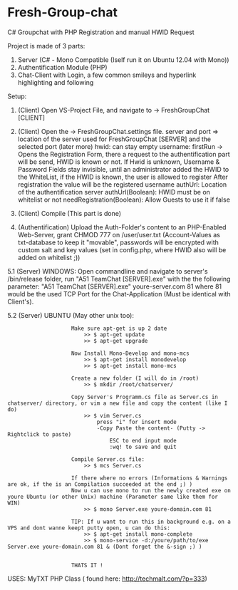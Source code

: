 Fresh-Group-chat
================


C# Groupchat with PHP Registration and manual HWID Request

Project is made of 3 parts:

1. Server (C# - Mono Compatible (Iself run it on Ubuntu 12.04 with Mono))
2. Authentification  Module (PHP)
3. Chat-Client with Login, a few common smileys and hyperlink highlighting and following

Setup:
1. (Client) Open VS-Project File, and navigate to -> FreshGroupChat [CLIENT] 
2. (Client) Open the -> FreshGroupChat.settings file.
		server and port => location of the server used for FreshGroupChat [SERVER] and the selected port (later more)
		hwid: can stay empty
		username:
			firstRun -> Opens the Registration Form, there a request to the authentification part will be send, HWID is known or not.
							If Hwid is unknown, Username & Password Fields stay invisible, until an administrator added the HWID to the WhiteList, 
							if the HWID is known, the user is allowed to register
			After registration the value will be the registered username
		authUrl: Location of the authentification server
		authUrl(Boolean): HWID must be on whitelist or not 
		needRegistration(Boolean): Allow Guests to use it if false
3. (Client) Compile (This part is done)
		
4. (Authentification) Upload the Auth-Folder's content to an PHP-Enabled Web-Server, grant CHMOD 777 on /user/user.txt (Account-Values as txt-database to keep it "movable", 
			passwords will be encrypted with custom salt and key values (set in config.php, where HWID also will be added on whitelist ;))
			
5.1 (Server) WINDOWS: Open commandline and navigate to server's /bin/release folder, run "A51 TeamChat [SERVER].exe" with the the following parameter:
							"A51 TeamChat [SERVER].exe" youre-server.com 81 
								where 81 would be the used TCP Port for the Chat-Application (Must be identical with Client's).
								
5.2 (Server)  UBUNTU (May other unix too):
						
						Make sure apt-get is up 2 date
							>> $ apt-get update
							>> $ apt-get upgrade
						
						Now Install Mono-Develop and mono-mcs
							>> $ apt-get install monodevelop
							>> $ apt-get install mono-mcs
						
						Create a new folder (I will do in /root)
							>> $ mkdir /root/chatserver/
							
						Copy Server's Programm.cs file as Server.cs in chatserver/ directory, or vim a new file and copy the content (like I do)
							>> $ vim Server.cs
								press "i" for insert mode
								-Copy Paste the content- (Putty -> Rightclick to paste)
									ESC to end input mode
									:wq! to save and quit
									
						Compile Server.cs file:
							>> $ mcs Server.cs
							
						If there where no errors (Informations & Warnings are ok, if the is an Compilation succeeded at the end ;) )
						Now u can use mono to run the newly created exe on youre Ubuntu (or other Unix) machine (Parameter same like them for WIN)
							>> $ mono Server.exe youre-domain.com 81
						
						TIP: If u want to run this in background e.g. on a VPS and dont wanne keept putty open, u can do this:
							>> $ apt-get install mono-complete
							>> $ mono-service -d:/youre/path/to/exe Server.exe youre-domain.com 81 & (Dont forget the &-sign ;) )
							
							
						THATS IT !
						
							
							
								
USES:
MyTXT PHP Class ( found here: http://techmalt.com/?p=333)